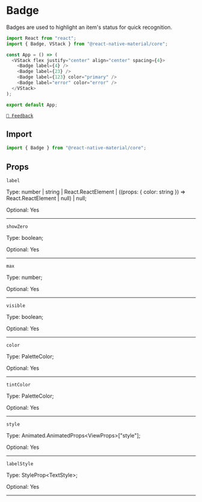 # Badge

Badges are used to highlight an item's status for quick recognition.

```js with-preview
import React from "react";
import { Badge, VStack } from "@react-native-material/core";

const App = () => (
  <VStack flex justify="center" align="center" spacing={4}>
    <Badge label={4} />
    <Badge label={23} />
    <Badge label={123} color="primary" />
    <Badge label="error" color="error" />
  </VStack>
);

export default App;
```

[`💬 Feedback`](https://github.com/yamankatby/react-native-material/labels/component%3A%20Badge)

## Import

```js
import { Badge } from "@react-native-material/core";
```

## Props

`label`

Type: number | string | React.ReactElement | ((props: { color: string }) =\> React.ReactElement | null) | null;

Optional: Yes

---

`showZero`

Type: boolean;

Optional: Yes

---

`max`

Type: number;

Optional: Yes

---

`visible`

Type: boolean;

Optional: Yes

---

`color`

Type: PaletteColor;

Optional: Yes

---

`tintColor`

Type: PaletteColor;

Optional: Yes

---

`style`

Type: Animated.AnimatedProps<ViewProps\>["style"];

Optional: Yes

---

`labelStyle`

Type: StyleProp<TextStyle\>;

Optional: Yes

---

